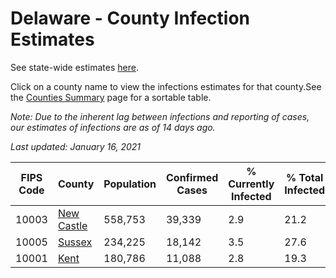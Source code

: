 # Delaware - County Infection Estimates

See state-wide estimates [here](/infections/us-de).

Click on a county name to view the infections estimates for that county.See the [Counties Summary](/infections/summary-counties) page for a sortable table.

*Note: Due to the inherent lag between infections and reporting of cases, our estimates of infections are as of 14 days ago.*

*Last updated: January 16, 2021*

|   FIPS Code |                   County |   Population |   Confirmed Cases |   % Currently Infected |   % Total Infected |
|-------------|--------------------------|--------------|-------------------|------------------------|--------------------|
|       10003 | [New Castle](new-castle) |      558,753 |            39,339 |                    2.9 |               21.2 |
|       10005 |         [Sussex](sussex) |      234,225 |            18,142 |                    3.5 |               27.6 |
|       10001 |             [Kent](kent) |      180,786 |            11,088 |                    2.8 |               19.3 |